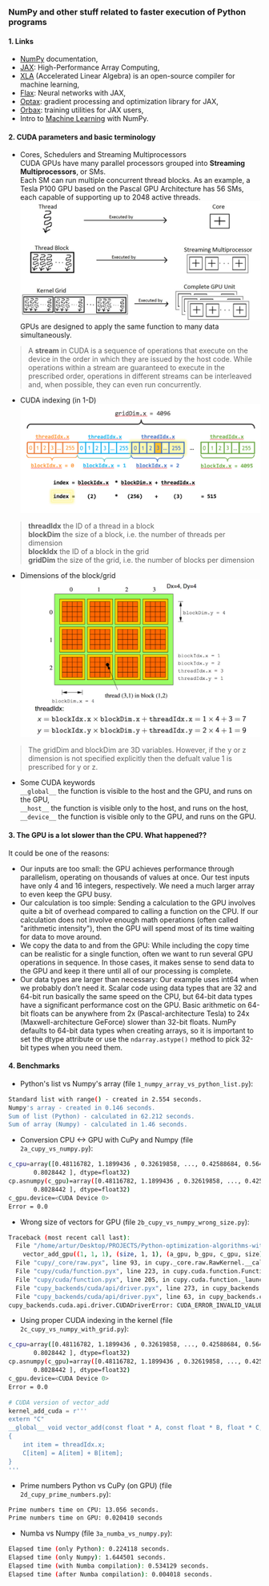 ### NumPy and other stuff related to faster execution of Python programs

#### 1. Links
  - [NumPy](https://numpy.org/doc/stable/index.html) documentation,
  - [JAX](https://jax.readthedocs.io/en/latest/index.html): High-Performance Array Computing,
  - [XLA](https://openxla.org/xla) (Accelerated Linear Algebra) is an open-source compiler for machine learning,
  - [Flax](https://flax.readthedocs.io/en/latest/): Neural networks with JAX,
  - [Optax](https://optax.readthedocs.io/en/latest/): gradient processing and optimization library for JAX,
  - [Orbax](https://orbax.readthedocs.io/en/latest/): training utilities for JAX users,
  - Intro to [Machine Learning](https://python-course.eu/machine-learning/) with NumPy.

#### 2. CUDA parameters and basic terminology
- Cores, Schedulers and Streaming Multiprocessors  
CUDA GPUs have many parallel processors grouped into **Streaming Multiprocessors**, or SMs.   
Each SM can run multiple concurrent thread blocks. As an example, a Tesla P100 GPU based on the Pascal GPU Architecture has 56 SMs, each capable of supporting up to 2048 active threads.
![Thread_block](images/Software-Perspective_for_thread_block.jpg)
GPUs are designed to apply the same function to many data simultaneously.
>A **stream** in CUDA is a sequence of operations that execute on the device in the order in which they are issued by the host code. While operations within a stream are guaranteed to execute in the prescribed order, operations in different streams can be interleaved and, when possible, they can even run concurrently.

- CUDA indexing (in 1-D)
![cuda_indexing](images/cuda_indexing.png)
> **threadIdx** 	the ID of a thread in a block  
**blockDim** 	the size of a block, i.e. the number of threads per dimension  
**blockIdx** 	the ID of a block in the grid  
**gridDim** 	the size of the grid, i.e. the number of blocks per dimension  
 
- Dimensions of the block/grid
![2D dimensions](images/CUDA_Thread_Block_Idx.png)
> The gridDim and blockDim are 3D variables. However, if the y or z dimension is not specified explicitly then the defualt value 1 is prescribed for y or z.

- Some CUDA keywords  
`__global__` 	the function is visible to the host and the GPU, and runs on the GPU,  
`__host__` 	the function is visible only to the host, and runs on the host,  
`__device__` 	the function is visible only to the GPU, and runs on the GPU.

#### 3. The GPU is a lot slower than the CPU. What happened??

It could be one of the reasons:
  - Our inputs are too small: the GPU achieves performance through parallelism, operating on thousands of values at once. 
    Our test inputs have only 4 and 16 integers, respectively. 
    We need a much larger array to even keep the GPU busy.
  - Our calculation is too simple: Sending a calculation to the GPU involves quite a bit of overhead compared to calling a function on the CPU. 
    If our calculation does not involve enough math operations (often called "arithmetic intensity"), then the GPU will spend most of its time waiting for data to move around.
  - We copy the data to and from the GPU: While including the copy time can be realistic for a single function, often we want to run several GPU operations in sequence. 
    In those cases, it makes sense to send data to the GPU and keep it there until all of our processing is complete.
  - Our data types are larger than necessary: Our example uses int64 when we probably don’t need it. 
    Scalar code using data types that are 32 and 64-bit run basically the same speed on the CPU, but 64-bit data types have a significant performance cost on the GPU. 
    Basic arithmetic on 64-bit floats can be anywhere from 2x (Pascal-architecture Tesla) to 24x (Maxwell-architecture GeForce) slower than 32-bit floats. 
    NumPy defaults to 64-bit data types when creating arrays, so it is important to set the dtype attribute or use the `ndarray.astype()` method to pick 32-bit types when you need them.


#### 4. Benchmarks
  - Python's list vs Numpy's array (file `1_numpy_array_vs_python_list.py`):    
```bash
Standard list with range() - created in 2.554 seconds.
Numpy's array - created in 0.146 seconds.
Sum of list (Python) - calculated in 62.212 seconds.
Sum of array (Numpy) - calculated in 1.46 seconds.
```

  - Conversion CPU <-> GPU with CuPy and Numpy (file `2a_cupy_vs_numpy.py`):    
```bash
c_cpu=array([0.48116782, 1.1899436 , 0.32619858, ..., 0.42588684, 0.564336  ,
       0.8028442 ], dtype=float32)
cp.asnumpy(c_gpu)=array([0.48116782, 1.1899436 , 0.32619858, ..., 0.42588684, 0.564336  ,
       0.8028442 ], dtype=float32)
c_gpu.device=<CUDA Device 0>
Error = 0.0
```

  - Wrong size of vectors for GPU (file `2b_cupy_vs_numpy_wrong_size.py`):    
```bash
Traceback (most recent call last):
  File "/home/artur/Desktop/PROJECTS/Python-optimization-algorithms-with-GPU/numpy_utils/2b_cupy_vs_numpy_wrong_size.py", line 28, in <module>
    vector_add_gpu((1, 1, 1), (size, 1, 1), (a_gpu, b_gpu, c_gpu, size))
  File "cupy/_core/raw.pyx", line 93, in cupy._core.raw.RawKernel.__call__
  File "cupy/cuda/function.pyx", line 223, in cupy.cuda.function.Function.__call__
  File "cupy/cuda/function.pyx", line 205, in cupy.cuda.function._launch
  File "cupy_backends/cuda/api/driver.pyx", line 273, in cupy_backends.cuda.api.driver.launchKernel
  File "cupy_backends/cuda/api/driver.pyx", line 63, in cupy_backends.cuda.api.driver.check_status
cupy_backends.cuda.api.driver.CUDADriverError: CUDA_ERROR_INVALID_VALUE: invalid argument
```

  - Using proper CUDA indexing in the kernel (file ` 2c_cupy_vs_numpy_with_grid.py`):    
```bash
c_cpu=array([0.48116782, 1.1899436 , 0.32619858, ..., 0.42588684, 0.564336  ,
       0.8028442 ], dtype=float32)
cp.asnumpy(c_gpu)=array([0.48116782, 1.1899436 , 0.32619858, ..., 0.42588684, 0.564336  ,
       0.8028442 ], dtype=float32)
c_gpu.device=<CUDA Device 0>
Error = 0.0
```

```python
# CUDA version of vector_add
kernel_add_cuda = r'''
extern "C"
__global__ void vector_add(const float * A, const float * B, float * C, const int size)
{
    int item = threadIdx.x;
    C[item] = A[item] + B[item];
}
'''
```

  - Prime numbers Python vs CuPy (on GPU) (file `2d_cupy_prime_numbers.py`):    
```bash
Prime numbers time on CPU: 13.056 seconds.
Prime numbers time on GPU: 0.020410 seconds
```

  - Numba vs Numpy (file `3a_numba_vs_numpy.py`):  
```bash
Elapsed time (only Python): 0.224118 seconds.
Elapsed time (only Numpy): 1.644501 seconds.
Elapsed time (with Numba compilation): 0.534129 seconds.
Elapsed time (after Numba compilation): 0.004018 seconds.
```
